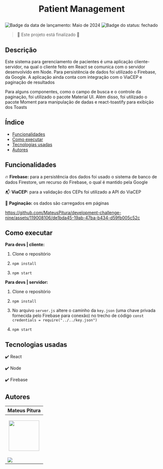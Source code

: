 <h1 align="center"> 
  <p>Patient Management</p> 
</h1> 

<p> 
  <img src="https://img.shields.io/badge/Release-May%202024-green" alt="Badge da data de lançamento: Maio de 2024">  
  <img src="https://img.shields.io/badge/Status-Closed-brightgreen" alt="Badge do status: fechado">  
</p> 

> :checkered_flag: Este projeto está finalizado :checkered_flag:  

## Descrição 

Este sistema para gerenciamento de pacientes é uma aplicação cliente-servidor, na qual o cliente feito em React se comunica com o servidor desenvolvido em Node. Para persistência de dados foi utilizado o Firebase, da Google. A aplicação ainda
conta com integração com o ViaCEP e paginação de resultados

Para alguns componentes, como o campo de busca e o controle da paginação, foi utilizado o pacote Material UI. Além disso, foi utilizado o pacote Moment para manipulação de dadas e react-toastify para exibição dos Toasts

## Índice 

- [Funcionalidades](#funcionalidades) 
- [Como executar](#como-executar) 
- [Tecnologias usadas](#tecnologias-usadas) 
- [Autores](#autores) 

## Funcionalidades 

:fire: **Firebase:** para a persistência dos dados foi usado o sistema de banco de dados Firestore, um recurso do Firebase, o qual é mantido pela Google 

:mailbox_with_mail: **ViaCEP:** para a validação dos CEPs foi utilizado a API do ViaCEP 

:page_with_curl: **Paginação:** os dados são carregados em páginas

https://github.com/MateusPitura/development-challenge-nine/assets/119008106/de1bda45-19ab-47ba-b434-d59fb005c52c

## Como executar 

**Para devs | cliente:** 

1. Clone o repositório

2. `npm install` 

3. `npm start`

**Para devs | servidor:** 

1. Clone o repositório

2. `npm install`

3. No arquivo `server.js` altere o caminho da `key.json` (uma chave privada fornecida pelo Firebase para conexão) no trecho de código `const credentials = require("../../key.json")`

4. `npm start`

## Tecnologias usadas 

:heavy_check_mark: React 

:heavy_check_mark: Node 
 
:heavy_check_mark: Firebase  

## Autores 

| Mateus Pitura | 
|------| 
| <p align="center"><img src="https://user-images.githubusercontent.com/119008106/227821967-fac62c31-0d62-485b-829e-ef56c033e21a.jpeg" width="100" height="100"></p> | 
| <a href="https://www.linkedin.com/in/mateuspitura/"><img src="https://img.shields.io/badge/LinkedIn-0077B5?style=for-the-badge&logo=linkedin&logoColor=white"> |
